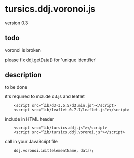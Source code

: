 # tursics.ddj.voronoi.js

version 0.3

## todo

voronoi is broken

please fix ddj.getData() for 'unique identifier'


## description

to be done

it's required to include d3.js and leaflet
```
	<script src="lib/d3-3.5.5/d3.min.js"></script>
	<script src="lib/leaflet-0.7.7/leaflet.js"></script>
```

include in HTML header
```
	<script src="lib/tursics.ddj.js"></script>
	<script src="lib/tursics.ddj.voronoi.js"></script>
```


call in your JavaScript file
```
	ddj.voronoi.init(elementName, data);
```
